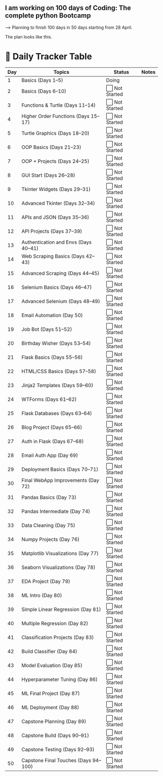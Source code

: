 ## I am working on 100 days of Coding: The complete python Bootcamp 

--> Planning to finish 100 days in 50 days starting from 28 April. 

The plan looks like this.

# 📅 Daily Tracker Table

| Day | Topics | Status | Notes |
| --- | --- | --- | --- |
| 1 | Basics (Days 1–5) | Doing |  |
| 2 | Basics (Days 6–10) | ⬜ Not Started |  |
| 3 | Functions & Turtle (Days 11–14) | ⬜ Not Started |  |
| 4 | Higher Order Functions (Days 15–17) | ⬜ Not Started |  |
| 5 | Turtle Graphics (Days 18–20) | ⬜ Not Started |  |
| 6 | OOP Basics (Days 21–23) | ⬜ Not Started |  |
| 7 | OOP + Projects (Days 24–25) | ⬜ Not Started |  |
| 8 | GUI Start (Days 26–28) | ⬜ Not Started |  |
| 9 | Tkinter Widgets (Days 29–31) | ⬜ Not Started |  |
| 10 | Advanced Tkinter (Days 32–34) | ⬜ Not Started |  |
| 11 | APIs and JSON (Days 35–36) | ⬜ Not Started |  |
| 12 | API Projects (Days 37–39) | ⬜ Not Started |  |
| 13 | Authentication and Envs (Days 40–41) | ⬜ Not Started |  |
| 14 | Web Scraping Basics (Days 42–43) | ⬜ Not Started |  |
| 15 | Advanced Scraping (Days 44–45) | ⬜ Not Started |  |
| 16 | Selenium Basics (Days 46–47) | ⬜ Not Started |  |
| 17 | Advanced Selenium (Days 48–49) | ⬜ Not Started |  |
| 18 | Email Automation (Day 50) | ⬜ Not Started |  |
| 19 | Job Bot (Days 51–52) | ⬜ Not Started |  |
| 20 | Birthday Wisher (Days 53–54) | ⬜ Not Started |  |
| 21 | Flask Basics (Days 55–56) | ⬜ Not Started |  |
| 22 | HTML/CSS Basics (Days 57–58) | ⬜ Not Started |  |
| 23 | Jinja2 Templates (Days 59–60) | ⬜ Not Started |  |
| 24 | WTForms (Days 61–62) | ⬜ Not Started |  |
| 25 | Flask Databases (Days 63–64) | ⬜ Not Started |  |
| 26 | Blog Project (Days 65–66) | ⬜ Not Started |  |
| 27 | Auth in Flask (Days 67–68) | ⬜ Not Started |  |
| 28 | Email Auth App (Day 69) | ⬜ Not Started |  |
| 29 | Deployment Basics (Days 70–71) | ⬜ Not Started |  |
| 30 | Final WebApp Improvements (Day 72) | ⬜ Not Started |  |
| 31 | Pandas Basics (Day 73) | ⬜ Not Started |  |
| 32 | Pandas Intermediate (Day 74) | ⬜ Not Started |  |
| 33 | Data Cleaning (Day 75) | ⬜ Not Started |  |
| 34 | Numpy Projects (Day 76) | ⬜ Not Started |  |
| 35 | Matplotlib Visualizations (Day 77) | ⬜ Not Started |  |
| 36 | Seaborn Visualizations (Day 78) | ⬜ Not Started |  |
| 37 | EDA Project (Day 79) | ⬜ Not Started |  |
| 38 | ML Intro (Day 80) | ⬜ Not Started |  |
| 39 | Simple Linear Regression (Day 81) | ⬜ Not Started |  |
| 40 | Multiple Regression (Day 82) | ⬜ Not Started |  |
| 41 | Classification Projects (Day 83) | ⬜ Not Started |  |
| 42 | Build Classifier (Day 84) | ⬜ Not Started |  |
| 43 | Model Evaluation (Day 85) | ⬜ Not Started |  |
| 44 | Hyperparameter Tuning (Day 86) | ⬜ Not Started |  |
| 45 | ML Final Project (Day 87) | ⬜ Not Started |  |
| 46 | ML Deployment (Day 88) | ⬜ Not Started |  |
| 47 | Capstone Planning (Day 89) | ⬜ Not Started |  |
| 48 | Capstone Build (Days 90–91) | ⬜ Not Started |  |
| 49 | Capstone Testing (Days 92–93) | ⬜ Not Started |  |
| 50 | Capstone Final Touches (Days 94–100) | ⬜ Not Started |  |